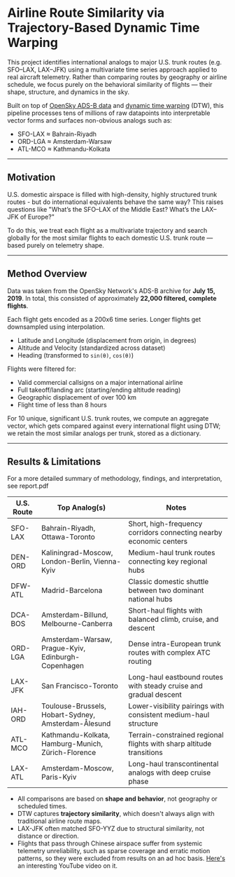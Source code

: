 # Airline Route Similarity via Trajectory-Based Dynamic Time Warping

This project identifies international analogs to major U.S. trunk routes (e.g. SFO–LAX, LAX–JFK) using a multivariate time series approach applied to real aircraft telemetry. Rather than comparing routes by geography or airline schedule, we focus purely on the behavioral similarity of flights — their shape, structure, and dynamics in the sky.

Built on top of [OpenSky ADS-B data](https://opensky-network.org/data/scientific) and [dynamic time warping](https://cs.fit.edu/~pkc/papers/tdm04.pdf) (DTW), this pipeline processes tens of millions of raw datapoints into interpretable vector forms and surfaces non-obvious analogs such as:

* SFO-LAX ≈ Bahrain-Riyadh
* ORD-LGA ≈ Amsterdam-Warsaw
* ATL-MCO ≈ Kathmandu-Kolkata

---

## Motivation

U.S. domestic airspace is filled with high-density, highly structured trunk routes - but do international equivalents behave the same way? This raises questions like "What’s the SFO–LAX of the Middle East? What’s the LAX–JFK of Europe?"

To do this, we treat each flight as a multivariate trajectory and search globally for the most similar flights to each domestic U.S. trunk route — based purely on telemetry shape.

---

## Method Overview

Data was taken from the OpenSky Network's ADS-B archive for **July 15, 2019**. In total, this consisted of approximately **22,000 filtered, complete flights**. 

Each flight gets encoded as a 200x6 time series. Longer flights get downsampled using interpolation. 

* Latitude and Longitude (displacement from origin, in degrees)
* Altitude and Velocity (standardized across dataset)
* Heading (transformed to `sin(θ)`, `cos(θ)`)

Flights were filtered for:

* Valid commercial callsigns on a major international airline
* Full takeoff/landing arc (starting/ending altitude reading)
* Geographic displacement of over 100 km
* Flight time of less than 8 hours

For 10 unique, significant U.S. trunk routes, we compute an aggregate vector, which gets compared against every international flight using DTW; we retain the most similar analogs per trunk, stored as a dictionary. 

---

## Results & Limitations

For a more detailed summary of methodology, findings, and interpretation, see report.pdf

| U.S. Route | Top Analog(s)                                       | Notes                                                                |
|------------|-----------------------------------------------------|----------------------------------------------------------------------|
| SFO-LAX    | Bahrain-Riyadh, Ottawa-Toronto                      | Short, high-frequency corridors connecting nearby economic centers   |
| DEN-ORD    | Kaliningrad-Moscow, London-Berlin, Vienna-Kyiv      | Medium-haul trunk routes connecting key regional hubs                |
| DFW-ATL    | Madrid-Barcelona                                    | Classic domestic shuttle between two dominant national hubs          |
| DCA-BOS    | Amsterdam-Billund, Melbourne-Canberra               | Short-haul flights with balanced climb, cruise, and descent          |
| ORD-LGA    | Amsterdam-Warsaw, Prague-Kyiv, Edinburgh-Copenhagen | Dense intra-European trunk routes with complex ATC routing           |
| LAX-JFK    | San Francisco-Toronto                               | Long-haul eastbound routes with steady cruise and gradual descent    |
| IAH-ORD    | Toulouse-Brussels, Hobart-Sydney, Amsterdam-Ålesund | Lower-visibility pairings with consistent medium-haul structure      |
| ATL-MCO    | Kathmandu-Kolkata, Hamburg-Munich, Zürich-Florence  | Terrain-constrained regional flights with sharp altitude transitions |
| LAX-ATL    | Amsterdam-Moscow, Paris-Kyiv                        | Long-haul transcontinental analogs with deep cruise phase            |

* All comparisons are based on **shape and behavior**, not geography or scheduled times.
* DTW captures **trajectory similarity**, which doesn't always align with traditional airline route maps.
* LAX-JFK often matched SFO-YYZ due to structural similarity, not distance or direction.
* Flights that pass through Chinese airspace suffer from systemic telemetry unreliability, such as sparse coverage and erratic motion patterns, so they were excluded from results on an ad hoc basis. [Here's](https://www.youtube.com/watch?v=sJPxjVASlBc) an interesting YouTube video on it.
